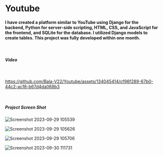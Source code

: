 # Youtube

<h4>
I have created a platform similar to YouTube using Django for the backend, Python for server-side scripting, HTML, CSS, and JavaScript for the frontend, and SQLite for the database. I utilized Django models to create tables. This project was fully developed within one month.</h4><br>

<h5>Video</h5><br>


https://github.com/Bala-V22/Youtube/assets/134045414/cf96f289-67b0-44c2-ac18-b67d4da068b3

<br>

<h5>Project Screen Shot</h5>

![Screenshot 2023-09-29 105539](https://github.com/Bala-V22/Youtube/assets/134045414/731723d4-fd22-4673-8a96-46f29d8f8568) <br>

![Screenshot 2023-09-29 105626](https://github.com/Bala-V22/Youtube/assets/134045414/f281f447-23c1-407a-98b2-577475558942) <br>

![Screenshot 2023-09-29 105706](https://github.com/Bala-V22/Youtube/assets/134045414/1b341e4a-8056-4ca1-b1bf-741e2e3d52fa) <br>

![Screenshot 2023-09-30 111731](https://github.com/Bala-V22/Youtube/assets/134045414/d4f327e0-a1c6-4d2c-9b46-e03a809ab1fd)



